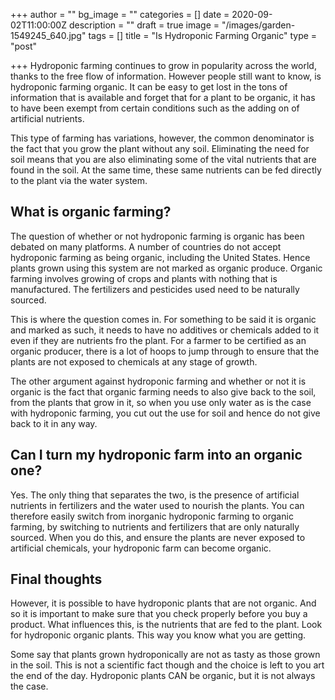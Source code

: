 +++
author = ""
bg_image = ""
categories = []
date = 2020-09-02T11:00:00Z
description = ""
draft = true
image = "/images/garden-1549245_640.jpg"
tags = []
title = "Is Hydroponic Farming Organic"
type = "post"

+++
Hydroponic farming continues to grow in popularity across the world, thanks to the free flow of information. However people still want to know, is hydroponic farming organic. It can be easy to get lost in the tons of information that is available and forget that for a plant to be organic, it has to have been exempt from certain conditions such as the adding on of artificial nutrients.

This type of farming has variations, however, the common denominator is the fact that you grow the plant without any soil. Eliminating the need for soil means that you are also eliminating some of the vital nutrients that are found in the soil. At the same time, these same nutrients can be fed directly to the plant via the water system.

## What is organic farming?

The question of whether or not hydroponic farming is organic has been debated on many platforms. A number of countries do not accept hydroponic farming as being organic, including the United States. Hence plants grown using this system are not marked as organic produce. Organic farming involves growing of crops and plants with nothing that is manufactured. The fertilizers and pesticides used need to be naturally sourced.

This is where the question comes in. For something to be said it is organic and marked as such, it needs to have no additives or chemicals added to it even if they are nutrients fro the plant. For a farmer to be certified as an organic producer, there is a lot of hoops to jump through to ensure that the plants are not exposed to chemicals at any stage of growth.

The other argument against hydroponic farming and whether or not it is organic is the fact that organic farming needs to also give back to the soil, from the plants that grow in it, so when you use only water as is the case with hydroponic farming, you cut out the use for soil and hence do not give back to it in any way.

## Can I turn my hydroponic farm into an organic one?

Yes. The only thing that separates the two, is the presence of artificial nutrients in fertilizers and the water used to nourish the plants. You can therefore easily switch from inorganic hydroponic farming to organic farming, by switching to nutrients and fertilizers that are only naturally sourced. When you do this, and ensure the plants are never exposed to artificial chemicals, your hydroponic farm can become organic.

## Final thoughts

However, it is possible to have hydroponic plants that are not organic. And so it is important to make sure that you check properly before you buy a product. What influences this, is the nutrients that are fed to the plant. Look for hydroponic organic plants. This way you know what you are getting.

Some say that plants grown hydroponically are not as tasty as those grown in the soil. This is not a scientific fact though and the choice is left to you art the end of the day. Hydroponic plants CAN be organic, but it is not always the case.